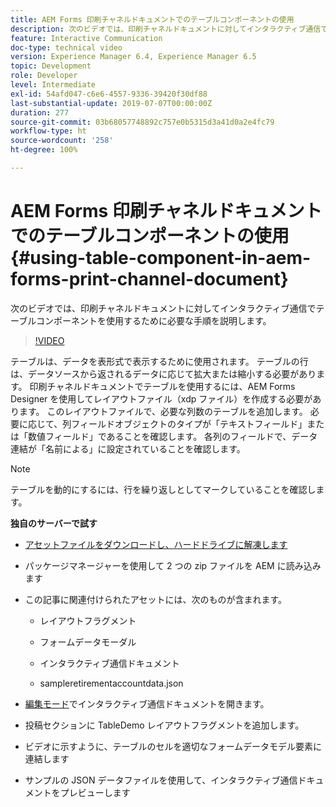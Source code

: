 ```yaml
---
title: AEM Forms 印刷チャネルドキュメントでのテーブルコンポーネントの使用
description: 次のビデオでは、印刷チャネルドキュメントに対してインタラクティブ通信でテーブルコンポーネントを使用するために必要な手順を説明します。
feature: Interactive Communication
doc-type: technical video
version: Experience Manager 6.4, Experience Manager 6.5
topic: Development
role: Developer
level: Intermediate
exl-id: 54afd047-c6e6-4557-9336-39420f30df88
last-substantial-update: 2019-07-07T00:00:00Z
duration: 277
source-git-commit: 03b68057748892c757e0b5315d3a41d0a2e4fc79
workflow-type: ht
source-wordcount: '258'
ht-degree: 100%

---
```


# AEM Forms 印刷チャネルドキュメントでのテーブルコンポーネントの使用 {#using-table-component-in-aem-forms-print-channel-document}

次のビデオでは、印刷チャネルドキュメントに対してインタラクティブ通信でテーブルコンポーネントを使用するために必要な手順を説明します。

>[!VIDEO](https://video.tv.adobe.com/v/27769?quality=12&learn=on)

テーブルは、データを表形式で表示するために使用されます。 テーブルの行は、データソースから返されるデータに応じて拡大または縮小する必要があります。 印刷チャネルドキュメントでテーブルを使用するには、AEM Forms Designer を使用してレイアウトファイル（xdp ファイル）を作成する必要があります。 このレイアウトファイルで、必要な列数のテーブルを追加します。 必要に応じて、列フィールドオブジェクトのタイプが「テキストフィールド」または「数値フィールド」であることを確認します。 各列のフィールドで、データ連結が「名前による」に設定されていることを確認します。

>[!NOTE]
>
>テーブルを動的にするには、行を繰り返しとしてマークしていることを確認します。

**独自のサーバーで試す**

* [アセットファイルをダウンロードし、ハードドライブに解凍します](assets/usingtablesinprintchannel.zip)

* パッケージマネージャーを使用して 2 つの zip ファイルを AEM に読み込みます

* この記事に関連付けられたアセットには、次のものが含まれます。

   * レイアウトフラグメント

   * フォームデータモーダル

   * インタラクティブ通信ドキュメント
   * sampleretirementaccountdata.json

* [編集モード](http://localhost:4502/editor.html/content/forms/af/401kstatement/tablesinprintdocument/channels/print.html)でインタラクティブ通信ドキュメントを開きます。

* 投稿セクションに TableDemo レイアウトフラグメントを追加します。
* ビデオに示すように、テーブルのセルを適切なフォームデータモデル要素に連結します

* サンプルの JSON データファイルを使用して、インタラクティブ通信ドキュメントをプレビューします
